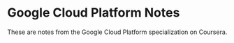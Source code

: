 # Google Cloud Platform Notes

These are notes from the Google Cloud Platform specialization on Coursera.
